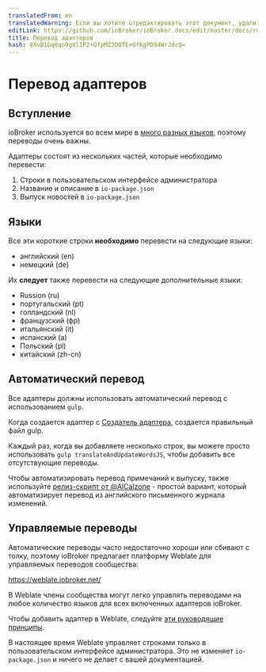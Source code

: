 ```yaml
---
translatedFrom: en
translatedWarning: Если вы хотите отредактировать этот документ, удалите поле «translationFrom», в противном случае этот документ будет снова автоматически переведен
editLink: https://github.com/ioBroker/ioBroker.docs/edit/master/docs/ru/dev/adaptertranslate.md
title: Перевод адаптеров
hash: 8XvB1Gq0qo9gVlIP2+QfpMZ3OQTE+OfKgPD94WrJdcQ=
---
```

# Перевод адаптеров
## Вступление
ioBroker используется во всем мире в [много разных языков](https://www.iobroker.net/#en/statistics), поэтому переводы очень важны.

Адаптеры состоят из нескольких частей, которые необходимо перевести:

1. Строки в пользовательском интерфейсе администратора
1. Название и описание в `io-package.json`
1. Выпуск новостей в `io-package.json`

## Языки
Все эти короткие строки **необходимо** перевести на следующие языки:

- английский (en)
- немецкий (de)

Их **следует** также перевести на следующие дополнительные языки:

- Russion (ru)
- португальский (pt)
- голландский (nl)
- французский (фр)
- итальянский (it)
- испанский (а)
- Польский (pl)
- китайский (zh-cn)

## Автоматический перевод
Все адаптеры должны использовать автоматический перевод с использованием `gulp`.

Когда создается адаптер с [Создатель адаптера](https://github.com/ioBroker/create-adapter), создается правильный файл gulp.

Каждый раз, когда вы добавляете несколько строк, вы можете просто использовать `gulp translateAndUpdateWordsJS`, чтобы добавить все отсутствующие переводы.

Чтобы автоматизировать перевод примечаний к выпуску, также используйте [релиз-скрипт от @AlCalzone](https://github.com/AlCalzone/release-script) - простой вариант, который автоматизирует перевод из английского письменного журнала изменений.

## Управляемые переводы
Автоматические переводы часто недостаточно хороши или сбивают с толку, поэтому ioBroker предлагает платформу Weblate для управляемых переводов сообщества:

https://weblate.iobroker.net/

В Weblate члены сообщества могут легко управлять переводами на любое количество языков для всех включенных адаптеров ioBroker.

Чтобы добавить адаптер в Weblate, следуйте [эти руководящие принципы](https://github.com/ioBrokerTranslator/doc/blob/master/README.md).

В настоящее время Weblate управляет строками только в пользовательском интерфейсе администратора. Это не изменяет `io-package.json` и ничего не делает с вашей документацией.